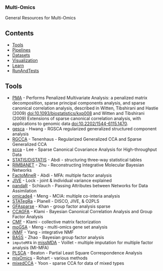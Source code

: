 ### **Multi-Omics**
General Resources for Multi-Omics

## Contents
- [Tools](#Tools)
- [Pipelines](#Pipelines)
- [Datasets](#Datasets)
- [Visualization](#Visualization)
- [Learn](#Learn)
- [RunAndTests](#RunAndTests)

## Tools
- [PMA](https://CRAN.r-project.org/package=PMA) - Performs Penalized Multivariate Analysis: a penalized matrix decomposition, sparse principal components analysis, and sparse canonical correlation analysis, described in Witten, Tibshirani and Hastie (2009) <doi:10.1093/biostatistics/kxp008> and Witten and Tibshirani (2009) Extensions of sparse canonical correlation analysis, with applications to genomic data <doi:10.2202/1544-6115.1470>.
- [gesca](https://CRAN.r-project.org/package=gesca) - Hwang - RGSCA regularized generalized structured component analysis
- [RGCCA](https://cran.r-project.org/package=RGCCA) - Tenenhaus - Regularized Generalized CCA and Sparse Generalized CCA
- [scca](https://github.com/tomwhoooo/scca_3.0) - Lee - Sparse Canonical Covariance Analysis for High-throughput Data
- [STATIS/DiSTATIS](https://github.com/HerveAbdi/DistatisR) - Abdi - structuring three-way statistical tables
- [RIMBANET](http://research.mssm.edu/integrative-network-biology/RIMBANET/RIMBANET_overview.html) - Zhu - Reconstructing Integrative Molecular Bayesian Networks
- [FactoMineR](https://cran.r-project.org/package=FactoMineR) - Abdi - MFA: multiple factor analysis
- [JIVE](https://genome.unc.edu/jive/) - Lock - joint & individual variance explained
- [pandaR](https://bioconductor.org/packages/release/bioc/html/pandaR.html) - Schlauch - Passing Attributes between Networks for Data Assimilation
- [omicade4](https://bioconductor.org/packages/omicade4) - Meng - MCIA: multiple co-interia analysis
- [STATegRa](https://bioconductor.org/packages/STATegRa) - Planell - DISCO, JIVE, & O2PLS
- [GFAsparse](https://research.cs.aalto.fi/pml/software/GFAsparse/) - Khan - group factor analysis sparse
- [CCAGFA](https://cran.r-project.org/package=CCAGFA) - Klami - Bayesian Canonical Correlation Analysis and Group Factor Analysis
- [CMF](https://cran.r-project.org/package=CMF) - Klami - collective matrix factorization
- [moGSA](https://bioconductor.org/packages/mogsa) - Meng - multi-omics gene set analysis
- [iNMF](https://github.com/yangzi4/iNMF) - Yang - integrative NMF
- [BASS](https://github.com/judyboon/BASS) - Zhao - Bayesian group factor analysis
- `imputeMFA` in [missMDA](https://cran.r-project.org/web/packages/missMDA/index.html) - Voillet - multiple imputation for multiple factor analysis (MI-MFA)
- [PLSCA](https://github.com/derekbeaton/PLSCA_Framework) - Beaton - Partial Least Square Correspondence Analysis
- [mixOmics](https://bioconductor.org/packages/mixOmics) - Rohart - various methods
- [mixedCCA](https://github.com/irinagain/mixedCCA) - Yoon - sparse CCA for data of mixed types
